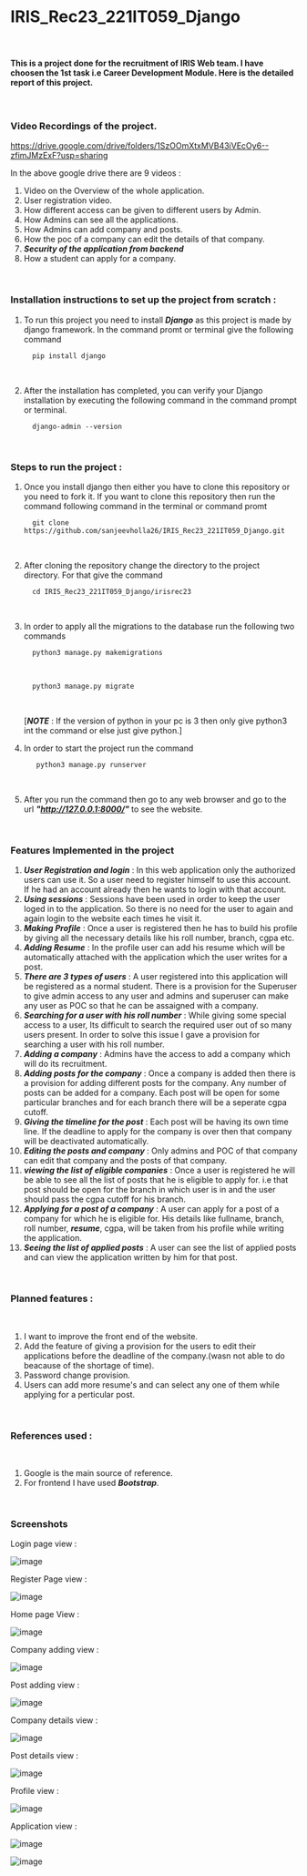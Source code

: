 # IRIS_Rec23_221IT059_Django

<br>

#### This is a project done for the recruitment of IRIS Web team. I have choosen the 1st task i.e Career Development Module. Here is the detailed report of this project.
<br>

### Video Recordings of the project.
https://drive.google.com/drive/folders/1SzOOmXtxMVB43iVEcOy6--zfimJMzExF?usp=sharing

In the above google drive there are 9 videos :
1. Video on the Overview of the whole application.
2. User registration video.
3. How different access can be given to different users by Admin.
4. How Admins can see all the applications.
5. How Admins can add company and posts.
6. How the poc of a company can edit the details of that company.
7. ***Security of the application from backend***
8. How a student can apply for a company. 
<br>

### Installation instructions to set up the project from scratch :
1. To run this project you need to install ***Django*** as this project is made by django framework.
   In the command promt or terminal give the following command 
   <br>
   
         pip install django
      
   <br>
2. After the installation has completed, you can verify your Django installation by executing the following command in the    command prompt or terminal.
   <br>
   
         django-admin --version
      
   <br>


### Steps to run the project :
1. Once you install django then either you have to clone this repository or you need to fork it. If you want to clone this repository then run the command following command in the terminal or command promt
   <br>

         git clone https://github.com/sanjeevholla26/IRIS_Rec23_221IT059_Django.git

   <br>

2. After cloning the repository change the directory to the project directory. For that give the command 
   <br>
   
         cd IRIS_Rec23_221IT059_Django/irisrec23
      
   <br>
   
3. In order to apply all the migrations to the database run the following two commands
   <br>

         python3 manage.py makemigrations
   
   <br>
  
         python3 manage.py migrate
   
   <br>
   
   [***NOTE*** : If the version of python in your pc is 3 then only give python3 int the command or else just give python.]
   <br>
   
4. In order to start the project run the command 
   <br>

          python3 manage.py runserver
    
   <br>
5. After you run the command then go to any web browser and go to the url ***"http://127.0.0.1:8000/"*** to see the website. 

<br>
   
   ### Features Implemented in the project 
   

1. ***User Registration and login*** : In this web application only the authorized users can use it. So a user need to register himself to use this account. If he had an account already then he wants to login with that account.
2. ***Using sessions*** : Sessions have been used in order to keep the user loged in to the application. So there is no need for the user to again and again login to the website each times he visit it.
3. ***Making Profile*** : Once a user is registered then he has to build his profile by giving all the necessary details like his roll number, branch, cgpa etc.
4. ***Adding Resume*** : In the profile user can add his resume which will be automatically attached with the application which the user writes for a post.
5. ***There are 3 types of users*** : A user registered into this application will be registered as a normal student. There is a provision for the Superuser to give admin access to any user and admins and superuser can make any user as POC so that he can be assaigned with a company.
6. ***Searching for a user with his roll number*** : While giving some special access to a user, Its difficult to search the required user out of so many users present. In order to solve this issue I gave a provision for searching a user with his roll number.
7. ***Adding a company*** : Admins have the access to add a company which will do its recruitment.
8. ***Adding posts for the company*** : Once a company is added then there is a provision for adding different posts for the company. Any number of posts can be added for a company. Each post will be open for some particular branches and for each branch there will be a seperate cgpa cutoff.
9. ***Giving the timeline for the post*** : Each post will be having its own time line. If the deadline to apply for the company is over then that company will be deactivated automatically.
10. ***Editing the posts and company*** : Only admins and POC of that company can edit that company and the posts of that company.
11. ***viewing the list of eligible companies*** : Once a user is registered he will be able to see all the list of posts that he is eligible to apply for. i.e that post should be open for the branch in which user is in and the user should pass the cgpa cutoff for his branch.
12. ***Applying for a post of a company*** : A user can apply for a post of a company for which he is eligible for. His details like fullname, branch, roll number, ***resume***, cgpa, will be taken from his profile while writing the application. 
13. ***Seeing the list of applied posts*** : A user can see the list of applied posts and can view the application written by him for that post.
<br>

### Planned features :
<br>

1. I want to improve the front end of the website.
2. Add the feature of giving a provision for the users to edit their applications before the deadline of the company.(wasn not able to do beacause of the shortage of time).
3. Password change provision.
4. Users can add more resume's and can select any one of them while applying for a perticular post.
<br>

### References used :
<br>

1. Google is the main source of reference.
2. For frontend I have used ***Bootstrap***.

<br>

### Screenshots

Login page view :

![image](https://user-images.githubusercontent.com/104841119/235995512-a62024b1-2899-4a36-b97e-093e865e6a02.png)

Register Page view :

![image](https://user-images.githubusercontent.com/104841119/235995966-52f5bd70-e705-4013-b0cb-02e4f349002e.png)

Home page View :

![image](https://user-images.githubusercontent.com/104841119/235996480-f166bf20-274a-41c4-afca-fab425556b94.png)

Company adding view :

![image](https://user-images.githubusercontent.com/104841119/235996757-57bd32ad-d34f-4738-b457-90e10251a505.png)

Post adding view :

![image](https://user-images.githubusercontent.com/104841119/235997056-4a22f691-b548-4b3c-93cd-022420d1119f.png)

Company details view :

![image](https://user-images.githubusercontent.com/104841119/235997329-f62297ea-b2f2-4552-9897-af9abe41374a.png)

Post details view :

![image](https://user-images.githubusercontent.com/104841119/235997622-6e35d1bf-91ff-4301-a7d1-ad40c6acf9fc.png)

Profile view :

![image](https://user-images.githubusercontent.com/104841119/235997874-688dcaf5-9602-448b-98e5-251a18bd1a06.png)

Application view :

![image](https://user-images.githubusercontent.com/104841119/235998224-49946e95-4b3d-4d7d-a2cd-69a87bd78b48.png)

![image](https://user-images.githubusercontent.com/104841119/235998348-e39bb943-4a7f-4387-a479-bb5681056821.png)




